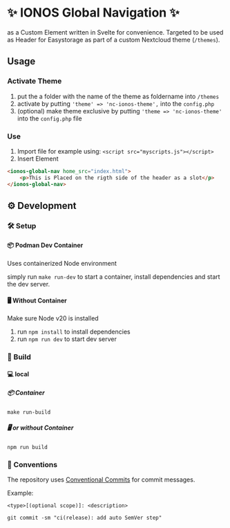 # ✨ IONOS Global Navigation ✨

as a Custom Element written in Svelte for convenience. Targeted to be used as Header for Easystorage as part of a custom Nextcloud theme (`/themes`).

## Usage

### Activate Theme
1. put the a folder with the name of the theme as foldername into `/themes`
2. activate by putting `'theme' => 'nc-ionos-theme',` into the `config.php`
3. (optional) make theme exclusive by putting `'theme => 'nc-ionos-theme'` into the `config.php` file

### Use
1. Import file
for example using: `<script src="myscripts.js"></script>`
2.  Insert Element
```html
<ionos-global-nav home_src="index.html">
	<p>This is Placed on the rigth side of the header as a slot</p>
</ionos-global-nav>
```
## ⚙️ Development

### 🛠️ Setup

#### 📦 Podman Dev Container

Uses containerized Node environment

simply run `make run-dev` to start a container, install dependencies and start the dev server.

#### 🖥️ Without Container

Make sure Node v20 is installed

1. run `npm install` to install dependencies
2. run `npm run dev` to start dev server

### 🚀 Build
#### 💻 local

##### 📦 Container

```shell
make run-build
```

##### 🖥️ or without Container

```shell
npm run build
```

### 📏 Conventions

The repository uses [Conventional Commits](https://www.conventionalcommits.org/en/v1.0.0/) for commit messages.

Example:

`<type>[(optional scope)]: <description>`

```shell
git commit -sm "ci(release): add auto SemVer step"
```